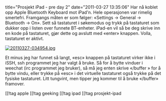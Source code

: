 title="Prosjekt iPad - pre day 2"
date="2011-03-27 13:35:06"
Har nå koblet opp Apple Bluetooth Keyboard mot iPad'n. Hele operasjonen var rimelig smertefri. Framgangs måten er som følger: «Settings -> General -> Bluetooth -> On». Sett så tastaturet i søkemodus og trykk på tastaturet som dukker opp i listen over funnete BT-enheter. iPad-en vil så be deg skrive inn en kode på tastaturet, gjør dette og avslutt med «enter» knappen. Volla, tastaturet er aktivt.

<a href="http://pjatt.net/images/2011/03/20110327-034954.jpg"><img src="http://pjatt.net/images/2011/03/20110327-034954.jpg" alt="20110327-034954.jpg" class="alignnone size-full"  /></a>

Et minus jeg har funnet så langt, «esc» knappen på tastaturet virker ikke i iSSH, ssh programmet jeg har valgt å bruke. Så for å bytte vinduer i weechat (irc programmet jeg bruker), så må jeg enten skrive «/buffer <tall>» for å bytte vindu, eller trykke på «esc» i det virtuelle tastaturet også trykke <tall> på det fysiske tastaturet. Litt tungvint, men tipper jeg kommer til å bruke «/buffer» framover.

[[!tag  apple
[[!tag  geeking
[[!tag  ipad
[[!tag  prosjekt-ipad
